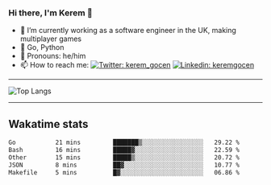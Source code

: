 ### Hi there, I'm Kerem 👋

- 🔭 I’m currently working as a software engineer in the UK, making multiplayer games
- :seedling: Go, Python
- :man: Pronouns: he/him
- 📫 How to reach me: [![Twitter: kerem_gocen](https://img.shields.io/twitter/follow/kerem_gocen?style=social)](https://twitter.com/kerem_gocen)
[![Linkedin: keremgocen](https://img.shields.io/badge/kerem-linkedin-blue?style=flat-square&logo=Linkedin&logoColor=white&link=https://www.linkedin.com/in/keremgocen/)](https://www.linkedin.com/in/keremgocen/)
<!--
**keremgocen/keremgocen** is a ✨ _special_ ✨ repository because its `README.md` (this file) appears on your GitHub profile.

Here are some ideas to get you started:

- 🔭 I’m currently working on ...
- 🌱 I’m currently learning ...
- 👯 I’m looking to collaborate on ...
- 🤔 I’m looking for help with ...
- 💬 Ask me about ...
- 📫 How to reach me: ...
- 😄 Pronouns: ...
- ⚡ Fun fact: ...
-->

---

![Top Langs](https://github-readme-stats.vercel.app/api/top-langs/?username=keremgocen&layout=compact)

---

## Wakatime stats

<!--START_SECTION:waka-->

```txt
Go           21 mins         ███████▒░░░░░░░░░░░░░░░░░   29.22 %
Bash         16 mins         █████▓░░░░░░░░░░░░░░░░░░░   22.59 %
Other        15 mins         █████▒░░░░░░░░░░░░░░░░░░░   20.72 %
JSON         8 mins          ██▓░░░░░░░░░░░░░░░░░░░░░░   10.77 %
Makefile     5 mins          █▓░░░░░░░░░░░░░░░░░░░░░░░   06.86 %
```

<!--END_SECTION:waka-->
